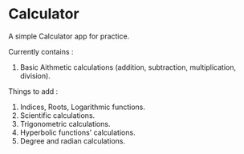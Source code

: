 # Calculator

A simple Calculator app for practice. 

Currently contains : 
1. Basic Aithmetic calculations (addition,  subtraction, multiplication, division).

Things to add : 
1. Indices, Roots, Logarithmic functions.
2. Scientific calculations.
3. Trigonometric calculations.
4. Hyperbolic functions' calculations. 
5. Degree and radian calculations. 

